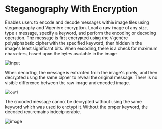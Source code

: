 # Steganography With Encryption
Enables users to encode and decode messages within image files using steganography and Vigenère encryption. Load a raw image of any size, type a message, specify a keyword, and perform the encoding or decoding operation. The message is first encrypted using the Vigenère polyalphabetic cipher with the specified keyword, then hidden in the image's least significant bits. When encoding, there is a check for maximum characters, based upon the bytes available in the image. 

![input](https://github.com/akingry/SteganographyWithEncryption/assets/111338740/2cfefa8f-9f90-452f-8418-1f105d5d2553)

When decoding, the message is extracted from the image's pixels, and then decrypted using the same cipher to reveal the original message. There is no visible difference between the raw image and encoded image. 

![out1](https://github.com/akingry/SteganographyWithEncryption/assets/111338740/cdc4ef0d-3c8d-4393-8a00-c96a44c30210)

The encoded message cannot be decrypted without using the same keyword which was used to enctypt it. Without the proper keyword, the decoded text remains indecipherable.

![image](https://github.com/akingry/SteganographyWithEncryption/assets/111338740/1dc929f2-b360-43de-8aec-446001dbb876)


